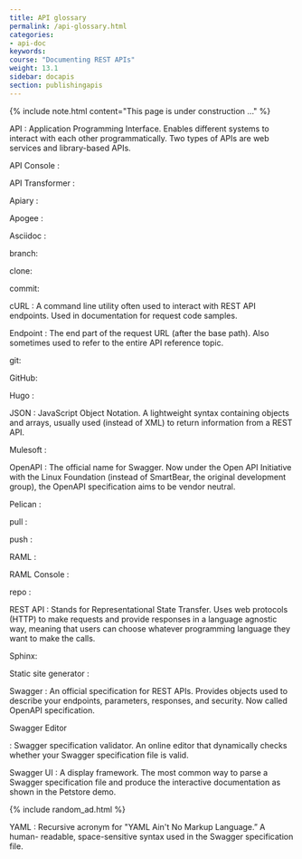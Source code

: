 ```yaml
---
title: API glossary
permalink: /api-glossary.html
categories:
- api-doc
keywords:
course: "Documenting REST APIs"
weight: 13.1
sidebar: docapis
section: publishingapis
---
```


{% include note.html content="This page is under construction ..." %}

API
: Application Programming Interface. Enables different systems to interact with each other programmatically. Two types of APIs are web services and library-based APIs.

API Console
:

API Transformer
:

Apiary
:

Apogee
:

Asciidoc
:

branch:

clone:

commit:

cURL
: A command line utility often used to interact with REST API endpoints. Used in documentation for request code samples.

Endpoint
: The end part of the request URL (after the base path). Also sometimes used to refer to the entire API reference topic.

git:

GitHub:


Hugo
:

JSON
: JavaScript Object Notation. A lightweight syntax containing objects and arrays, usually used (instead of XML) to return information from a REST API.

Mulesoft
:

OpenAPI
: The official name for Swagger. Now under the Open API Initiative with the Linux Foundation (instead of SmartBear, the original development group), the OpenAPI specification aims to be vendor neutral.

Pelican
:

pull
:

push
:

RAML
:

RAML Console
:

repo
:

REST API
: Stands for Representational State Transfer. Uses web protocols (HTTP) to make requests and provide responses in a language agnostic way, meaning that users can choose whatever programming language they want to make the calls.

Sphinx:

Static site generator
:

Swagger
: An official specification for REST APIs. Provides objects used to describe your endpoints, parameters, responses, and security. Now called OpenAPI specification.

Swagger Editor

: Swagger specification validator. An online editor that dynamically checks whether your Swagger specification file is valid.

Swagger UI
: A display framework. The most common way to parse a Swagger specification file and produce the interactive documentation as shown in the Petstore demo.

{% include random_ad.html %}

YAML
: Recursive acronym for "YAML Ain't No Markup Language.” A human- readable, space-sensitive syntax used in the Swagger specification file.
